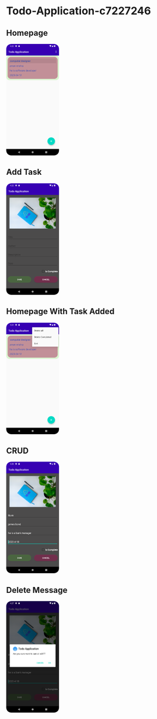 # Todo-Application-c7227246
<h2>Homepage</h2>
<img src="one.png" alt="Homepage" style="height:300px;"/>

  <h2>Add Task</h2>
<img src="two.png" alt="Add Task" style="height:300px;"/>

  <h2>Homepage With Task Added</h2>
<img src="three.png" alt="Homepage" style="height:300px;"/>

  <h2>CRUD</h2>
<img src="four.png" alt="CRUD" style="height:300px;"/>

  <h2>Delete Message</h2>
<img src="five.png" alt="Delete Confirmation" style="height:300px;"/>
